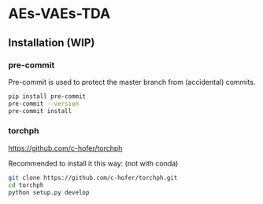 # AEs-VAEs-TDA

## Installation (WIP)


### pre-commit
Pre-commit is used to protect the master branch from (accidental) commits. 

```bash
pip install pre-commit
pre-commit --version
pre-commit install
```

### torchph 
https://github.com/c-hofer/torchph

Recommended to install it this way: (not with conda)
```bash
git clone https://github.com/c-hofer/torchph.git
cd torchph
python setup.py develop
```